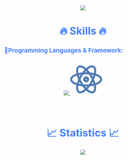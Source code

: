 
<div style=" font-size: medium; color: #447ff7" align=center>

<p  align="center">    
    <img src="https://user-images.githubusercontent.com/73097560/115834477-dbab4500-a447-11eb-908a-139a6edaec5c.gif">   
<br>

# 🔥 Skills 🔥

### 🔹Programming Languages & Framework:ㅤㅤㅤㅤㅤㅤㅤ
<p style="padding:10px;">
    <a href="https://developer.mozilla.org/en-US/docs/Web/JavaScript" target="_blank"> <img src="https://img.icons8.com/color/48/000000/javascript.png"/> </a>
    <svg xmlns="http://www.w3.org/2000/svg" x="0px" y="0px" width="100" height="100" viewBox="0 0 16 16">
<path fill="#4e7ab5" d="M8,11.568c-4.561,0-8-1.534-8-3.568s3.439-3.568,8-3.568S16,5.966,16,8S12.561,11.568,8,11.568z M8,5.432C3.875,5.432,1,6.785,1,8s2.875,2.568,7,2.568S15,9.215,15,8S12.125,5.432,8,5.432z"></path><path fill="#4e7ab5" d="M5.027,15L5.027,15c-0.35,0-0.668-0.081-0.947-0.242c-0.455-0.262-0.783-0.726-0.948-1.343 c-0.445-1.663,0.274-4.474,1.833-7.161C6.792,3.111,9.206,1,10.974,1c0.35,0,0.668,0.081,0.947,0.242 c0.454,0.261,0.782,0.725,0.947,1.341c0.445,1.664-0.274,4.475-1.834,7.162C9.21,12.888,6.796,15,5.027,15z M10.974,2 C9.82,2,7.625,3.667,5.83,6.757c-1.41,2.43-2.106,5.002-1.732,6.4c0.097,0.359,0.258,0.606,0.48,0.734 c0.971,0.558,3.526-1.09,5.591-4.649c1.411-2.431,2.107-5.003,1.733-6.401c-0.097-0.358-0.258-0.605-0.479-0.732 C11.295,2.036,11.148,2,10.974,2z"></path><path fill="#4e7ab5" d="M10.974,15L10.974,15c-1.769,0-4.183-2.112-6.008-5.254C3.406,7.06,2.687,4.249,3.132,2.585 C3.297,1.968,3.625,1.503,4.08,1.242C4.359,1.081,4.678,1,5.027,1c1.768,0,4.182,2.112,6.007,5.256 c1.56,2.687,2.279,5.497,1.833,7.161c-0.165,0.617-0.492,1.081-0.946,1.341C11.642,14.919,11.323,15,10.974,15z M5.027,2 C4.853,2,4.706,2.036,4.578,2.109c-0.223,0.128-0.384,0.375-0.48,0.735c-0.374,1.398,0.322,3.97,1.733,6.4 C7.624,12.333,9.819,14,10.974,14l0,0c0.175,0,0.321-0.036,0.449-0.109c0.222-0.127,0.383-0.374,0.479-0.733 c0.375-1.398-0.321-3.97-1.732-6.4C8.376,3.667,6.181,2,5.027,2z"></path><path fill="#8bb7f0" d="M9,8c0,0.553-0.447,1-1,1S7,8.553,7,8s0.447-1,1-1S9,7.447,9,8z"></path><path fill="#4e7ab5" d="M8,9.5C7.173,9.5,6.5,8.827,6.5,8S7.173,6.5,8,6.5S9.5,7.173,9.5,8S8.827,9.5,8,9.5z M8,7.5 C7.725,7.5,7.5,7.724,7.5,8S7.725,8.5,8,8.5S8.5,8.276,8.5,8S8.275,7.5,8,7.5z"></path>
</svg>
</p>

<p  align="center">          
<br>

# 📈 Statistics 📈

<p align="center">
  <a href="https://github.com/vipcodestudio">
    <img src="https://github-readme-stats.vercel.app/api?username=MiqbalF2021&show_icons=true&theme=github_dark&hide_border=true" />
    <!-- <img src="https://github-readme-streak-stats.herokuapp.com/?user=vipcodestudio&theme=github-dark-blue&hide_border=true" />
    <img src="https://activity-graph.herokuapp.com/graph?username=vipcodestudio&theme=react-dark" /> -->
</a>
</p>


<p  align="center">

</div>
